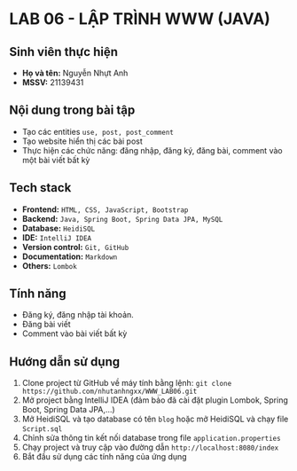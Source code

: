 # LAB 06 - LẬP TRÌNH WWW (JAVA)
## Sinh viên thực hiện
- **Họ và tên:** Nguyễn Nhựt Anh
- **MSSV:** 21139431
## Nội dung trong bài tập
- Tạo các entities `use, post, post_comment`
- Tạo website hiển thị các bài post
- Thực hiện các chức năng: đăng nhập, đăng ký, đăng bài, comment vào một bài viết bất kỳ
## Tech stack
- **Frontend:** `HTML, CSS, JavaScript, Bootstrap`
- **Backend:** `Java, Spring Boot, Spring Data JPA, MySQL`
- **Database:** `HeidiSQL`
- **IDE:** `IntelliJ IDEA`
- **Version control:** `Git, GitHub`
- **Documentation:** `Markdown`
- **Others:** `Lombok`
## Tính năng
- Đăng ký, đăng nhập tài khoản.
- Đăng bài viết
- Comment vào bài viết bất kỳ
## Hướng dẫn sử dụng
1. Clone project từ GitHub về máy tính bằng lệnh:
`git clone https://github.com/nhutanhngxx/WWW_LAB06.git`
3. Mở project bằng IntelliJ IDEA (đảm bảo đã cài đặt plugin Lombok, Spring Boot, Spring Data JPA,...)
4. Mở HeidiSQL và tạo database có tên `blog` hoặc mở HeidiSQL và chạy file `Script.sql`
5. Chỉnh sửa thông tin kết nối database trong file `application.properties`
6. Chạy project và truy cập vào đường dẫn `http://localhost:8080/index`
7. Bắt đầu sử dụng các tính năng của ứng dụng
